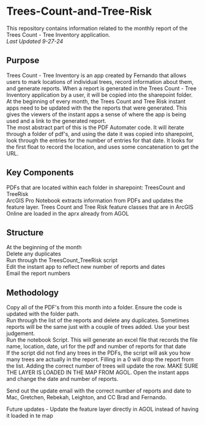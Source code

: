 # Trees-Count-and-Tree-Risk
This repository contains information related to the monthly report of the Trees Count - Tree Inventory application. <br>
*Last Updated 9-27-24*

## Purpose
Trees Count - Tree Inventory is an app created by Fernando that allows users to mark locations of individual trees, record information about them, and generate reports. When a report is generated in the Trees Count - Tree Inventory application by a user, it will be copied into the sharepoint folder. At the beginning of every month, the Trees Count and Tree Risk instant apps need to be updated with the the reports that were generated. This gives the viewers of the instant apps a sense of where the app is being used and a link to the generated report. <br>
The most abstract part of this is the PDF Automater code. It will iterate through a folder of pdf's, and using the date it was copied into sharepoint, look through the entries for the number of entries for that date. It looks for the first float to record the location, and uses some concatenation to get the URL.

## Key Components
PDFs that are located within each folder in sharepoint: TreesCount and TreeRisk <br>
ArcGIS Pro Notebook extracts information from PDFs and updates the feature layer.
Trees Count and Tree Risk feature classes that are in ArcGIS Online are loaded in the aprx already from AGOL <br>

## Structure 
At the beginning of the month <br>
Delete any duplicates <br>
Run through the TreesCount_TreeRisk script <br>
Edit the instant app to reflect new number of reports and dates <br>
Email the report numbers <br>

## Methodology
Copy all of the PDF's from this month into a folder. Ensure the code is updated with the folder path. <br>
Run through the list of the reports and delete any duplicates. Sometimes reports will be the same just with a couple of trees added. Use your best judgement. <br>
Run the notebook Script. This will generate an excel file that records the file name, location, date, url for the pdf and number of reports for that date <br>
If the script did not find any trees in the PDFs, the script will ask you how many trees are actually in the report. Filling in a 0 will drop the report from the list. Adding the correct number of trees will update the row.
MAKE SURE THE LAYER IS LOADED IN THE MAP FROM AGOL.
Open the instant apps and change the date and number of reports.

Send out the update email with the correct number of reports and date to Mac, Gretchen, Rebekah, Leighton, and CC Brad and Fernando. 

Future updates - Update the feature layer directly in AGOL instead of having it loaded in te map



